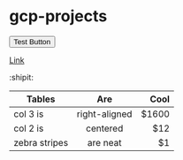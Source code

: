 # gcp-projects

<button>Test Button</button>

<a href="http://google.com">Link</a>

:shipit:

| Tables        | Are           | Cool  |
| ------------- |:-------------:| -----:|
| col 3 is      | right-aligned | $1600 |
| col 2 is      | centered      |   $12 |
| zebra stripes | are neat      |    $1 |